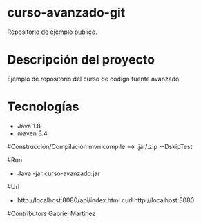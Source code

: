 # curso-avanzado-git
Repositorio de ejemplo publico.

# Descripción del proyecto
Ejemplo de repositorio del curso de codigo fuente avanzado

# Tecnologías
- Java 1.8
- maven 3.4

#Construcción/Compilación
mvn compile  --> .jar/.zip  --DskipTest

#Run
- Java -jar curso-avanzado.jar

#Url
- http://localhost:8080/api/index.html
curl http://localhost:8080

#Contributors
Gabriel Martinez
